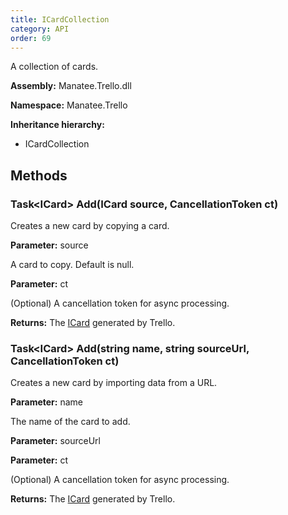 ```yaml
---
title: ICardCollection
category: API
order: 69
---
```


A collection of cards.

**Assembly:** Manatee.Trello.dll

**Namespace:** Manatee.Trello

**Inheritance hierarchy:**

- ICardCollection

## Methods

### Task&lt;ICard&gt; Add(ICard source, CancellationToken ct)

Creates a new card by copying a card.

**Parameter:** source

A card to copy. Default is null.

**Parameter:** ct

(Optional) A cancellation token for async processing.

**Returns:** The [ICard](../ICard#icard) generated by Trello.

### Task&lt;ICard&gt; Add(string name, string sourceUrl, CancellationToken ct)

Creates a new card by importing data from a URL.

**Parameter:** name

The name of the card to add.

**Parameter:** sourceUrl



**Parameter:** ct

(Optional) A cancellation token for async processing.

**Returns:** The [ICard](../ICard#icard) generated by Trello.

